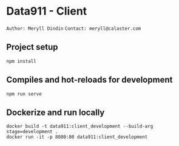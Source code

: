 # Data911 - Client
`Author: Meryll Dindin`
`Contact: meryll@calaster.com`

## Project setup
```
npm install
```

## Compiles and hot-reloads for development
```
npm run serve
```

## Dockerize and run locally
```
docker build -t data911:client_development --build-arg stage=development .
docker run -it -p 8080:80 data911:client_development
```
